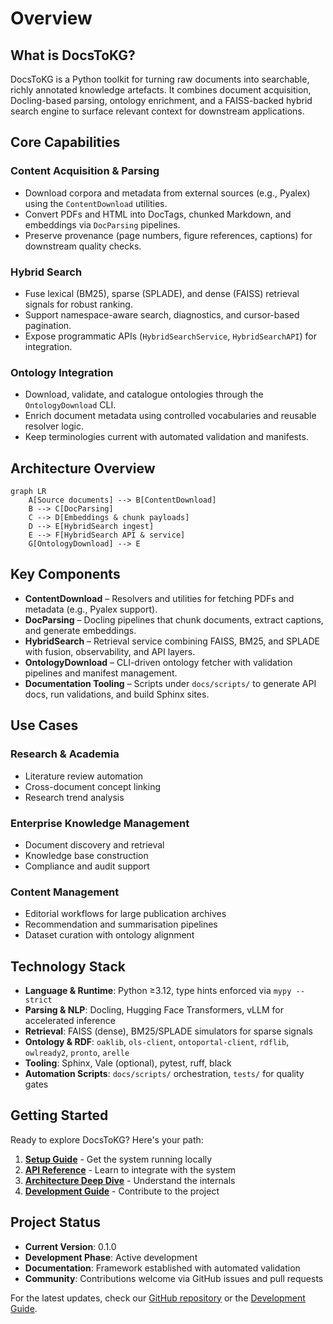 # Overview

## What is DocsToKG?

DocsToKG is a Python toolkit for turning raw documents into searchable, richly annotated knowledge artefacts. It combines document acquisition, Docling-based parsing, ontology enrichment, and a FAISS-backed hybrid search engine to surface relevant context for downstream applications.

## Core Capabilities

### Content Acquisition & Parsing

- Download corpora and metadata from external sources (e.g., Pyalex) using the `ContentDownload` utilities.
- Convert PDFs and HTML into DocTags, chunked Markdown, and embeddings via `DocParsing` pipelines.
- Preserve provenance (page numbers, figure references, captions) for downstream quality checks.

### Hybrid Search

- Fuse lexical (BM25), sparse (SPLADE), and dense (FAISS) retrieval signals for robust ranking.
- Support namespace-aware search, diagnostics, and cursor-based pagination.
- Expose programmatic APIs (`HybridSearchService`, `HybridSearchAPI`) for integration.

### Ontology Integration

- Download, validate, and catalogue ontologies through the `OntologyDownload` CLI.
- Enrich document metadata using controlled vocabularies and reusable resolver logic.
- Keep terminologies current with automated validation and manifests.

## Architecture Overview

```mermaid
graph LR
    A[Source documents] --> B[ContentDownload]
    B --> C[DocParsing]
    C --> D[Embeddings & chunk payloads]
    D --> E[HybridSearch ingest]
    E --> F[HybridSearch API & service]
    G[OntologyDownload] --> E
```

## Key Components

- **ContentDownload** – Resolvers and utilities for fetching PDFs and metadata (e.g., Pyalex support).
- **DocParsing** – Docling pipelines that chunk documents, extract captions, and generate embeddings.
- **HybridSearch** – Retrieval service combining FAISS, BM25, and SPLADE with fusion, observability, and API layers.
- **OntologyDownload** – CLI-driven ontology fetcher with validation pipelines and manifest management.
- **Documentation Tooling** – Scripts under `docs/scripts/` to generate API docs, run validations, and build Sphinx sites.

## Use Cases

### Research & Academia

- Literature review automation
- Cross-document concept linking
- Research trend analysis

### Enterprise Knowledge Management

- Document discovery and retrieval
- Knowledge base construction
- Compliance and audit support

### Content Management

- Editorial workflows for large publication archives
- Recommendation and summarisation pipelines
- Dataset curation with ontology alignment

## Technology Stack

- **Language & Runtime**: Python ≥3.12, type hints enforced via `mypy --strict`
- **Parsing & NLP**: Docling, Hugging Face Transformers, vLLM for accelerated inference
- **Retrieval**: FAISS (dense), BM25/SPLADE simulators for sparse signals
- **Ontology & RDF**: `oaklib`, `ols-client`, `ontoportal-client`, `rdflib`, `owlready2`, `pronto`, `arelle`
- **Tooling**: Sphinx, Vale (optional), pytest, ruff, black
- **Automation Scripts**: `docs/scripts/` orchestration, `tests/` for quality gates

## Getting Started

Ready to explore DocsToKG? Here's your path:

1. **[Setup Guide](../02-setup/)** - Get the system running locally
2. **[API Reference](../04-api/)** - Learn to integrate with the system
3. **[Architecture Deep Dive](../03-architecture/)** - Understand the internals
4. **[Development Guide](../05-development/)** - Contribute to the project

## Project Status

- **Current Version**: 0.1.0
- **Development Phase**: Active development
- **Documentation**: Framework established with automated validation
- **Community**: Contributions welcome via GitHub issues and pull requests

For the latest updates, check our [GitHub repository](https://github.com/paul-heyse/DocsToKG) or the [Development Guide](../05-development/index.md).
